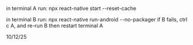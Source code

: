 in  terminal A run:
npx react-native start --reset-cache

in terminal B run:
npx react-native run-android --no-packager
if B fails, ctrl c A, and re-run B
then restart  terminal A

10/12/25
